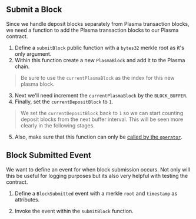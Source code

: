## Submit a Block

Since we handle deposit blocks separately from Plasma transaction blocks, we need a function to add the Plasma transaction blocks to our Plasma contract.

1. Define a `submitBlock` public function with a `bytes32` merkle root as it's only argument. 
2. Within this function create a new `PlasmaBlock` and add it to the Plasma chain.

> Be sure to use the `currentPlasmaBlock` as the index for this new plasma block.

3. Next we'll need increment the `currentPlasmaBlock` by the `BLOCK_BUFFER`.
4. Finally, set the `currentDepositBlock` to `1`. 

> We set the `currentDepositBlock` back to `1` so we can start counting deposit blocks from the next buffer interval. This will be seen more clearly in the following stages.

5. Also, make sure that this function can only be [called by the `operator`](?tab=details&scroll=Called%20By%20Operator).

## Block Submitted Event

We want to define an event for when block submission occurs. Not only will this be useful for logging purposes but its also very helpful with testing the contract.

1. Define a `BlockSubmitted` event with a merkle `root` and `timestamp` as attributes.

2. Invoke the event within the `submitBlock` function.